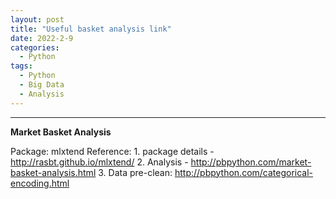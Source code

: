 ```yaml
---
layout: post
title: "Useful basket analysis link"
date: 2022-2-9
categories:
  - Python
tags:
  - Python
  - Big Data
  - Analysis
---
```


-------------------
**Market Basket Analysis**

Package: mlxtend
Reference:
	1. package details - http://rasbt.github.io/mlxtend/
	2. Analysis - http://pbpython.com/market-basket-analysis.html
  3. Data pre-clean: http://pbpython.com/categorical-encoding.html
